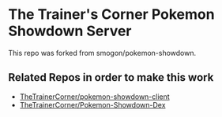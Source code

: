 # The Trainer's Corner Pokemon Showdown Server
This repo was forked from smogon/pokemon-showdown.

## Related Repos in order to make this work
- [TheTrainerCorner/pokemon-showdown-client](https://github.com/TheTrainerCorner/pokemon-showdown-client)
- [TheTrainerCorner/Pokemon-Showdown-Dex](https://github.com/TheTrainerCorner/Pokemon-Showdown-Dex)

